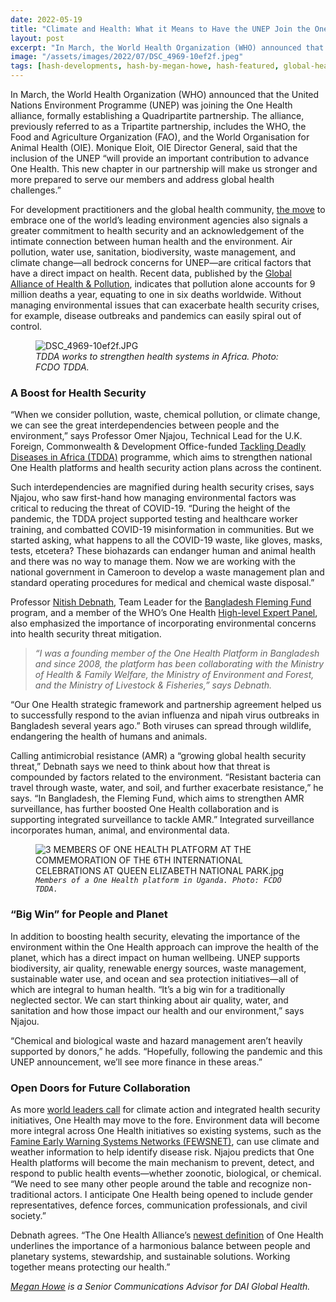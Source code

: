 ```yaml
---
date: 2022-05-19
title: "Climate and Health: What it Means to Have the UNEP Join the One Health Alliance"
layout: post
excerpt: "In March, the World Health Organization (WHO) announced that the United Nations Environment Programme (UNEP) was joining the One Health alliance, formally establishing a Quadripartite partnership."
image: "/assets/images/2022/07/DSC_4969-10ef2f.jpeg"
tags: [hash-developments, hash-by-megan-howe, hash-featured, global-health, covid-19, health-security]
---
```

<p>In March, the World Health Organization (WHO) announced that the United Nations Environment Programme (UNEP) was joining the One Health alliance, formally establishing a Quadripartite partnership. The alliance, previously referred to as a Tripartite partnership, includes the WHO, the Food and Agriculture Organization (FAO), and the World Organisation for Animal Health (OIE). Monique Eloit, OIE Director General, said that the inclusion of the UNEP “will provide an important contribution to advance One Health. This new chapter in our partnership will make us stronger and more prepared to serve our members and address global health challenges.”</p><p>For development practitioners and the global health community, <a href="https://www.who.int/news/item/18-03-2022-un-environment-programme-joins-alliance-to-implement-one-health-approach">the move</a> to embrace one of the world’s leading environment agencies also signals a greater commitment to health security and an acknowledgement of the intimate connection between human health and the environment. Air pollution, water use, sanitation, biodiversity, waste management, and climate change—all bedrock concerns for UNEP—are critical factors that have a direct impact on health. Recent data, published by the <a href="https://gahp.net/">Global Alliance of Health &amp; Pollution</a>, indicates that pollution alone accounts for 9 million deaths a year, equating to one in six deaths worldwide. Without managing environmental issues that can exacerbate health security crises, for example, disease outbreaks and pandemics can easily spiral out of control.</p><figure class="kg-card kg-image-card kg-width-full kg-card-hascaption"><img src="https://dai-global-developments.com/uploads/DSC_4969-10ef2f.JPG" class="kg-image" alt="DSC_4969-10ef2f.JPG" loading="lazy"><figcaption><em>TDDA works to strengthen health systems in Africa. Photo: FCDO TDDA.</em></figcaption></figure><h3 id="a-boost-for-health-security">A Boost for Health Security</h3><p>“When we consider pollution, waste, chemical pollution, or climate change, we can see the great interdependencies between people and the environment,” says Professor Omer Njajou, Technical Lead for the U.K. Foreign, Commonwealth &amp; Development Office-funded <a href="https://www.dai.com/our-work/projects/africa-tackling-deadly-diseases-in-africa-program">Tackling Deadly Diseases in Africa (TDDA)</a> programme, which aims to strengthen national One Health platforms and health security action plans across the continent.</p><p>Such interdependencies are magnified during health security crises, says Njajou, who saw first-hand how managing environmental factors was critical to reducing the threat of COVID-19. “During the height of the pandemic, the TDDA project supported testing and healthcare worker training, and combatted COVID-19 misinformation in communities. But we started asking, what happens to all the COVID-19 waste, like gloves, masks, tests, etcetera? These biohazards can endanger human and animal health and there was no way to manage them. Now we are working with the national government in Cameroon to develop a waste management plan and standard operating procedures for medical and chemical waste disposal.”</p><p>Professor <a href="https://www.dai.com/who-we-are/our-team/nitish-debnath">Nitish Debnath</a>, Team Leader for the <a href="https://www.dai.com/our-work/projects/bangladesh-fleming-fund">Bangladesh Fleming Fund </a>program, and a member of the WHO’s One Health <a href="https://www.who.int/news/item/20-05-2021-new-international-expert-panel-to-address-the-emergence-and-spread-of-zoonotic-diseases">High-level Expert Panel</a>, also emphasized the importance of incorporating environmental concerns into health security threat mitigation.</p><blockquote><em>“I was a founding member of the One Health Platform in Bangladesh and since 2008, the platform has been collaborating with the Ministry of Health &amp; Family Welfare, the Ministry of Environment and Forest, and the Ministry of Livestock &amp; Fisheries,” says Debnath.</em></blockquote><p> “Our One Health strategic framework and partnership agreement helped us to successfully respond to the avian influenza and nipah virus outbreaks in Bangladesh several years ago.” Both viruses can spread through wildlife, endangering the health of humans and animals.</p><p>Calling antimicrobial resistance (AMR) a “growing global health security threat,” Debnath says we need to think about how that threat is compounded by factors related to the environment. “Resistant bacteria can travel through waste, water, and soil, and further exacerbate resistance,” he says. “In Bangladesh, the Fleming Fund, which aims to strengthen AMR surveillance, has further boosted One Health collaboration and is supporting integrated surveillance to tackle AMR.” Integrated surveillance incorporates human, animal, and environmental data.</p><figure class="kg-card kg-image-card kg-width-wide kg-card-hascaption"><img src="https://dai-global-developments.com/uploads/3%20MEMBERS%20OF%20ONE%20HEALTH%20PLATFORM%20AT%20THE%20COMMEMORATION%20OF%20THE%206TH%20INTERNATIONAL%20CELEBRATIONS%20%20AT%20%20QUEEN%20ELIZABETH%20NATIONAL%20PARK.jpg" class="kg-image" alt="3 MEMBERS OF ONE HEALTH PLATFORM AT THE COMMEMORATION OF THE 6TH INTERNATIONAL CELEBRATIONS  AT  QUEEN ELIZABETH NATIONAL PARK.jpg" loading="lazy"><figcaption><code><em>Members of a One Health platform in Uganda. Photo: FCDO TDDA.</em></code></figcaption></figure><h3 id="%E2%80%9Cbig-win%E2%80%9D-for-people-and-planet">“Big Win” for People and Planet</h3><p>In addition to boosting health security, elevating the importance of the environment within the One Health approach can improve the health of the planet, which has a direct impact on human wellbeing. UNEP supports biodiversity, air quality, renewable energy sources, waste management, sustainable water use, and ocean and sea protection initiatives—all of which are integral to human health. “It’s a big win for a traditionally neglected sector. We can start thinking about air quality, water, and sanitation and how those impact our health and our environment,” says Njajou.</p><p>“Chemical and biological waste and hazard management aren’t heavily supported by donors,” he adds. “Hopefully, following the pandemic and this UNEP announcement, we’ll see more finance in these areas.”</p><h3 id="open-doors-for-future-collaboration">Open Doors for Future Collaboration</h3><p>As more <a href="https://www.g7uk.org/wp-content/uploads/2021/06/G7-Carbis-Bay-Health-Declaration-PDF-389KB-4-Pages.pdf">world leaders call</a> for climate action and integrated health security initiatives, One Health may move to the fore. Environment data will become more integral across One Health initiatives so existing systems, such as the <a href="https://fews.net/">Famine Early Warning Systems Networks (FEWSNET)</a>, can use climate and weather information to help identify disease risk. Njajou predicts that One Health platforms will become the main mechanism to prevent, detect, and respond to public health events—whether zoonotic, biological, or chemical. “We need to see many other people around the table and recognize non-traditional actors. I anticipate One Health being opened to include gender representatives, defence forces, communication professionals, and civil society.”</p><p>Debnath agrees. “The One Health Alliance’s <a href="https://dai-global-developments.com/articles/q-and-a-how-the-one-health-approach-is-evolving-more-sustainably-and-inclusively">newest definition</a> of One Health underlines the importance of a harmonious balance between people and planetary systems, stewardship, and sustainable solutions. Working together means protecting our health.”</p><div class="kg-card kg-callout-card kg-callout-card-grey"><div class="kg-callout-text"><em><a href="https://www.linkedin.com/in/megan-howe-3a868972/">Megan Howe</a> is a Senior Communications Advisor for DAI Global Health.</em></div></div>
  